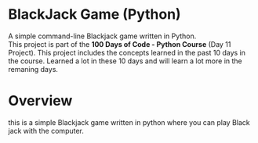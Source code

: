# BlackJack Game (Python)
A simple command-line Blackjack game written in Python.  
This project is part of the **100 Days of Code - Python Course** (Day 11 Project).
This project includes the concepts learned in the past 10 days in the course.
Learned a lot in these 10 days and will learn a lot more in the remaning days.

# Overview
this is a simple Blackjack game written in python where you can play Black jack with the computer.
